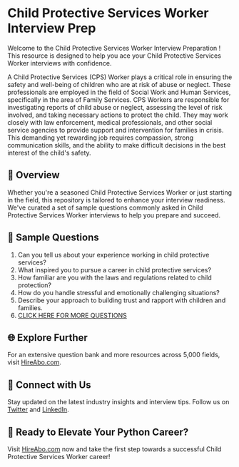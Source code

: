 # Child Protective Services Worker Interview Prep

Welcome to the Child Protective Services Worker Interview Preparation ! This resource is designed to help you ace your Child Protective Services Worker interviews with confidence.

A Child Protective Services (CPS) Worker plays a critical role in ensuring the safety and well-being of children who are at risk of abuse or neglect. These professionals are employed in the field of Social Work and Human Services, specifically in the area of Family Services. CPS Workers are responsible for investigating reports of child abuse or neglect, assessing the level of risk involved, and taking necessary actions to protect the child. They may work closely with law enforcement, medical professionals, and other social service agencies to provide support and intervention for families in crisis. This demanding yet rewarding job requires compassion, strong communication skills, and the ability to make difficult decisions in the best interest of the child's safety.

## 🚀 Overview

Whether you're a seasoned Child Protective Services Worker or just starting in the field, this repository is tailored to enhance your interview readiness. We've curated a set of sample questions commonly asked in Child Protective Services Worker interviews to help you prepare and succeed.

## 📝 Sample Questions

1. Can you tell us about your experience working in child protective services?
2. What inspired you to pursue a career in child protective services?
3. How familiar are you with the laws and regulations related to child protection?
4. How do you handle stressful and emotionally challenging situations?
5. Describe your approach to building trust and rapport with children and families.
6. [CLICK HERE FOR MORE QUESTIONS](https://hireabo.com/job/13_4_8/Child%20Protective%20Services%20Worker)

## 🌐 Explore Further

For an extensive question bank and more resources across 5,000 fields, visit [HireAbo.com](https://www.hireabo.com).

## 📱 Connect with Us

Stay updated on the latest industry insights and interview tips. Follow us on [Twitter](https://twitter.com/hireabo) and [LinkedIn](https://www.linkedin.com/in/hire-abo-3609972a8/).

## 🚀 Ready to Elevate Your Python Career?

Visit [HireAbo.com](https://www.hireabo.com) now and take the first step towards a successful Child Protective Services Worker career!